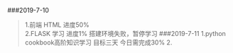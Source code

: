 ###2019-7-10
> 1.前端 HTML   进度50%     
> 2.FLASK 学习 进度1% 搭建环境失败，暂停学习
###2019-7-11
> 1.python cookbook高阶知识学习 目标三天 今日需完成30% 
> 2.


